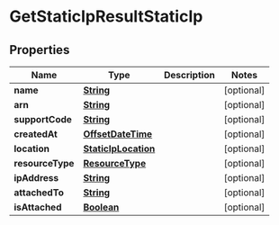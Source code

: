 

# GetStaticIpResultStaticIp


## Properties

| Name | Type | Description | Notes |
|------------ | ------------- | ------------- | -------------|
|**name** | [**String**](String.md) |  |  [optional] |
|**arn** | [**String**](String.md) |  |  [optional] |
|**supportCode** | [**String**](String.md) |  |  [optional] |
|**createdAt** | [**OffsetDateTime**](OffsetDateTime.md) |  |  [optional] |
|**location** | [**StaticIpLocation**](StaticIpLocation.md) |  |  [optional] |
|**resourceType** | [**ResourceType**](ResourceType.md) |  |  [optional] |
|**ipAddress** | [**String**](String.md) |  |  [optional] |
|**attachedTo** | [**String**](String.md) |  |  [optional] |
|**isAttached** | [**Boolean**](Boolean.md) |  |  [optional] |



